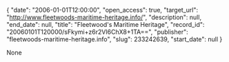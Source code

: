 {
  "date": "2006-01-01T12:00:00", 
  "open_access": true, 
  "target_url": "http://www.fleetwoods-maritime-heritage.info/", 
  "description": null, 
  "end_date": null, 
  "title": "Fleetwood's Maritime Heritage", 
  "record_id": "20060101T120000/sFkymi+z6r2VI6ChX8+1TA==", 
  "publisher": "fleetwoods-maritime-heritage.info", 
  "slug": 233242639, 
  "start_date": null
}

None